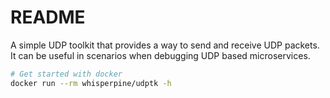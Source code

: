 # README

A simple UDP toolkit that provides a way to send and receive UDP packets.\
It can be useful in scenarios when debugging UDP based microservices.

```sh
# Get started with docker
docker run --rm whisperpine/udptk -h
```
